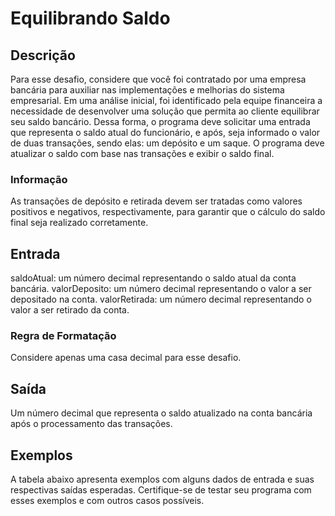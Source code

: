# Equilibrando Saldo

## Descrição

Para esse desafio, considere que você foi contratado por uma empresa bancária para auxiliar nas implementações e melhorias do sistema empresarial. Em uma análise inicial, foi identificado pela equipe financeira a necessidade de desenvolver uma solução que permita ao cliente equilibrar seu saldo bancário. Dessa forma, o programa deve solicitar uma entrada que representa o saldo atual do funcionário, e após, seja informado o valor de duas transações, sendo elas: um depósito e um saque. O programa deve atualizar o saldo com base nas transações e exibir o saldo final.

### Informação

As transações de depósito e retirada devem ser tratadas como valores positivos e negativos, respectivamente, para garantir que o cálculo do saldo final seja realizado corretamente.

## Entrada

saldoAtual: um número decimal representando o saldo atual da conta bancária.
valorDeposito: um número decimal representando o valor a ser depositado na conta.
valorRetirada: um número decimal representando o valor a ser retirado da conta.

### Regra de Formatação

Considere apenas uma casa decimal para esse desafio.

## Saída

 Um número decimal que representa o saldo atualizado na conta bancária após o processamento das transações.

## Exemplos

A tabela abaixo apresenta exemplos com alguns dados de entrada e suas respectivas saídas esperadas. Certifique-se de testar seu programa com esses exemplos e com outros casos possíveis.